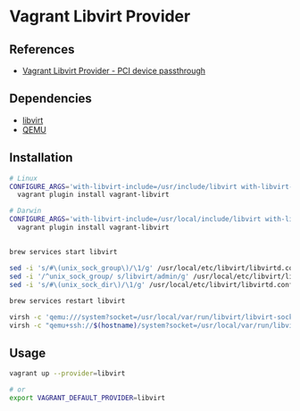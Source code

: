# Vagrant Libvirt Provider

## References

- [Vagrant Libvirt Provider - PCI device passthrough](https://github.com/vagrant-libvirt/vagrant-libvirt#pci-device-passthrough)

## Dependencies

- [libvirt](/libvirt.md)
- [QEMU](/qemu.md)

## Installation

```sh
# Linux
CONFIGURE_ARGS='with-libvirt-include=/usr/include/libvirt with-libvirt-lib=/usr/lib' \
  vagrant plugin install vagrant-libvirt

# Darwin
CONFIGURE_ARGS='with-libvirt-include=/usr/local/include/libvirt with-libvirt-lib=/usr/lib' \
  vagrant plugin install vagrant-libvirt
```

##

```sh
brew services start libvirt

sed -i 's/#\(unix_sock_group\)/\1/g' /usr/local/etc/libvirt/libvirtd.conf
sed -i '/^unix_sock_group/ s/libvirt/admin/g' /usr/local/etc/libvirt/libvirtd.conf
sed -i 's/#\(unix_sock_dir\)/\1/g' /usr/local/etc/libvirt/libvirtd.conf

brew services restart libvirt

virsh -c 'qemu:///system?socket=/usr/local/var/run/libvirt/libvirt-sock' net-list --all
virsh -c "qemu+ssh://$(hostname)/system?socket=/usr/local/var/run/libvirt/libvirt-sock"
```

## Usage

```sh
vagrant up --provider=libvirt

# or
export VAGRANT_DEFAULT_PROVIDER=libvirt
```
